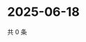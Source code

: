 # 2025-06-18

共 0 条

<!-- BEGIN ZHIHUQUESTIONS -->
<!-- 最后更新时间 Wed Jun 18 2025 08:56:37 GMT+0800 (China Standard Time) -->

<!-- END ZHIHUQUESTIONS -->
